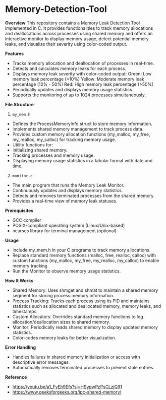 # Memory-Detection-Tool

**Overview**
This repository contains a Memory Leak Detection Tool implemented in C. It provides functionalities to track memory allocations and deallocations across processes using shared memory and offers an interactive monitor to display memory usage, detect potential memory leaks, and visualize their severity using color-coded output.

**Features**
- Tracks memory allocation and deallocation of processes in real-time.
- Detects and calculates memory leaks for each process.
- Displays memory leak severity with color-coded output:
    Green: Low memory leak percentage (<10%)
    Yellow: Moderate memory leak percentage (10% - 50%)
    Red: High memory leak percentage (>50%)
- Periodically updates and displays memory usage statistics.
- Supports the monitoring of up to 1024 processes simultaneously.

**File Structure**
1. `my_mem.h`
- Defines the ProcessMemoryInfo struct to store memory information.
- Implements shared memory management to track process data.
- Provides custom memory allocation functions (my_malloc, my_free, my_realloc, my_calloc) for tracking memory usage.
- Utility functions for:
- Initializing shared memory.
- Tracking processes and memory usage.
- Displaying memory usage statistics in a tabular format with date and time.
  
2. `monitor.c`
- The main program that runs the Memory Leak Monitor.
- Continuously updates and displays memory statistics.
- Detects and removes terminated processes from the shared memory.
- Provides a real-time view of memory leak statuses.

**Prerequisites**
- GCC compiler
- POSIX-compliant operating system (Linux/Unix-based)
- ncurses library for terminal management (optional)

**Usage**
- Include my_mem.h in your C programs to track memory allocations.
- Replace standard memory functions (malloc, free, realloc, calloc) with custom functions (my_malloc, my_free, my_realloc, my_calloc) to enable memory tracking.
- Run the Monitor to observe memory usage statistics.

**How It Works**
- Shared Memory: Uses shmget and shmat to maintain a shared memory segment for storing process memory information.
- Process Tracking: Tracks each process using its PID and maintains statistics such as allocated and deallocated memory, memory leaks, and timestamps.
- Custom Allocators: Overrides standard memory functions to log allocation/deallocation sizes to shared memory.
- Monitor: Periodically reads shared memory to display updated memory statistics.
- Color-codes memory leaks for better visualization.

**Error Handling**
- Handles failures in shared memory initialization or access with descriptive error messages.
- Automatically removes terminated processes to prevent stale entries.

**Reference** 
- https://youtu.be/a1_FyEh9Efs?si=HSypwPzPsCLzjQ91
- https://www.geeksforgeeks.org/ipc-shared-memory/
